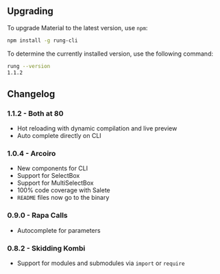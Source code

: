 ## Upgrading

To upgrade Material to the latest version, use `npm`:
``` sh
npm install -g rung-cli
```

To determine the currently installed version, use the following command:
``` sh
rung --version
1.1.2
```

## Changelog

### 1.1.2 - Both at 80
* Hot reloading with dynamic compilation and live preview
* Auto complete directly on CLI

### 1.0.4 - Arcoiro
* New components for CLI
* Support for SelectBox
* Support for MultiSelectBox
* 100% code coverage with Salete
* `README` files now go to the binary

### 0.9.0 - Rapa Calls
* Autocomplete for parameters

### 0.8.2 - Skidding Kombi
* Support for modules and submodules via `import` or `require`